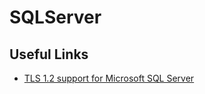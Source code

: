# SQLServer

## Useful Links

- [TLS 1.2 support for Microsoft SQL Server](https://support.microsoft.com/en-us/help/3135244/tls-1-2-support-for-microsoft-sql-server)
